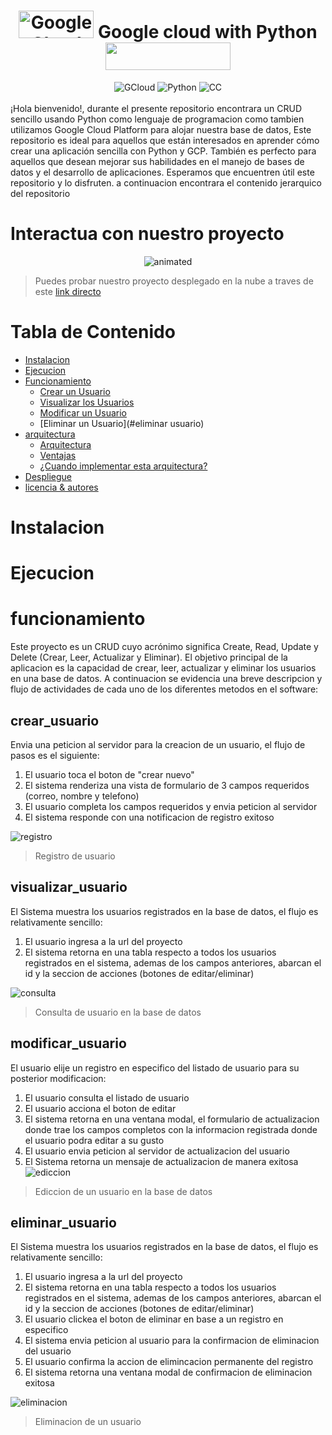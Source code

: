 <h1 align="center"><a href="https://logodownload.org/wp-content/uploads/2021/06/google-cloud-logo-1.png" target="Google Cloud">
  <img src="https://uploads-ssl.webflow.com/5f5097f276b52f2a32f9c27a/627cbadb07e34fb8432b0c8e_google-cloud-platform-logo.png" alt="Google Cloud"
       style="width: 120px; height: 44px;" width="120" height="44" /xcv cvx></a> Google cloud with Python
  <a href="https://colombia.marialuisa.foundation/wp-content/uploads/sites/19/2022/09/Python-Symbol.png" target="_blank">
    <img src="https://colombia.marialuisa.foundation/wp-content/uploads/sites/19/2022/09/Python-Symbol.png" 
         style="width: 200px; height: 44px;" width="200" height="44" /></a></h1>
<div align="center">
  <img src="https://img.shields.io/static/v1?label=Plataforma&message=Gcloud&color=%234285F4&logo=Google+Cloud&logoColor=%234285F4" alt="GCloud"/>
  <img src="https://img.shields.io/static/v1?label=Lenguaje&message=Python&color=%230098FF&logo=Python&logoColor=%230098FF)](https://cloud.google.com/?hl=es" alt="Python"/>
  <img src="https://img.shields.io/static/v1?label=Licencia&message=creative+commons&color=%23EF9421&logo=creativecommons&logoColor=%23EF9421)](https://cloud.google.com/?hl=es" alt="CC"/>
</div>
<br>
¡Hola bienvenido!, durante el presente repositorio encontrara un CRUD sencillo usando Python como lenguaje de programacion como tambien utilizamos Google Cloud Platform para alojar nuestra base de datos, Este repositorio es ideal para aquellos que están interesados en aprender cómo crear una aplicación sencilla con Python y GCP. También es perfecto para aquellos que desean mejorar sus habilidades en el manejo de bases de datos y el desarrollo de aplicaciones.
Esperamos que encuentren útil este repositorio y lo disfruten. a continuacion encontrara el contenido jerarquico del repositorio

# Interactua con nuestro proyecto
<p align="center">
  <img src="https://s11.gifyu.com/images/ezgif-5-ece5846f8e.gif" alt="animated" />
</p>

> Puedes probar nuestro proyecto desplegado en la nube a traves de este [link directo](https://leafy-valor-314300.ue.r.appspot.com/)
# Tabla de Contenido

- [Instalacion](#instalacion)
- [Ejecucion](#ejecucion)
- [Funcionamiento](#funcionamiento)
    + [Crear un Usuario](#crear_usuario)
    + [Visualizar los  Usuarios](#visualizar_usuario)
    + [Modificar un Usuario](#modificar_usuario)
    + [Eliminar un Usuario](#eliminar usuario)
- [arquitectura](#arquitectura)
    + [Arquitectura](#definicion)
    + [Ventajas](#ventajas)
    + [¿Cuando implementar esta arquitectura?](#recomendaciones)
 - [Despliegue](#despliegue)
 - [licencia & autores](#creditos)
 
# Instalacion

# Ejecucion

# funcionamiento
Este proyecto es un CRUD cuyo acrónimo significa Create, Read, Update y Delete (Crear, Leer, Actualizar y Eliminar). El objetivo principal de la aplicacion es la capacidad de crear, leer, actualizar y eliminar los usuarios en una base de datos. A continuacion se evidencia una breve descripcion y flujo de actividades de cada uno de los diferentes metodos en el software:

## crear_usuario
Envia una peticion al servidor para la creacion de un usuario, el flujo de pasos es el siguiente:
1. El usuario toca el boton de "crear nuevo"
2. El sistema renderiza una vista de formulario de 3 campos requeridos (correo, nombre y telefono)
3. El usuario completa los campos requeridos y envia peticion al servidor
4. El sistema responde con una notificacion de registro exitoso

![registro](https://i.ibb.co/hHQrHpC/crear.png)
> Registro de usuario

## visualizar_usuario
El Sistema muestra los usuarios registrados en la base de datos, el flujo es relativamente sencillo:
1. El usuario ingresa a la url del proyecto
2. El sistema retorna en una tabla respecto a todos los usuarios registrados en el sistema, ademas de los campos anteriores, abarcan el id y la seccion de acciones (botones de editar/eliminar)

![consulta](https://i.ibb.co/D4cnn8n/guardar.png)
> Consulta de usuario en la base de datos

## modificar_usuario
El usuario elije un registro en especifico del listado de usuario para su posterior modificacion:
1. El usuario consulta el listado de usuario
2. El usuario acciona el boton de editar
3. El sistema retorna en una ventana modal, el formulario de actualizacion donde trae los campos completos con la informacion registrada donde el usuario podra editar a su gusto
4. El usuario envia peticion al servidor de actualizacion del usuario
5. El Sistema retorna un mensaje de actualizacion de manera exitosa 
![ediccion](https://i.ibb.co/M9n8Ws0/editar.png)
> Ediccion de un usuario en la base de datos

## eliminar_usuario
El Sistema muestra los usuarios registrados en la base de datos, el flujo es relativamente sencillo:
1. El usuario ingresa a la url del proyecto
2. El sistema retorna en una tabla respecto a todos los usuarios registrados en el sistema, ademas de los campos anteriores, abarcan el id y la seccion de acciones (botones de editar/eliminar)
3. El usuario clickea el boton de eliminar en base a un registro en especifico
4. El sistema envia peticion al usuario para la confirmacion de eliminacion del usuario
5. El usuario confirma la accion de elimincacion permanente del registro
6. El sistema retorna una ventana modal de confirmacion de eliminacion exitosa

![eliminacion](https://i.ibb.co/0qNJWBj/eliminar.png)
> Eliminacion de un usuario
